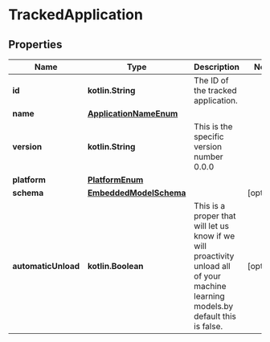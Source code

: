 
# TrackedApplication

## Properties
Name | Type | Description | Notes
------------ | ------------- | ------------- | -------------
**id** | **kotlin.String** | The ID of the tracked application. | 
**name** | [**ApplicationNameEnum**](ApplicationNameEnum) |  | 
**version** | **kotlin.String** | This is the specific version number 0.0.0 | 
**platform** | [**PlatformEnum**](PlatformEnum) |  | 
**schema** | [**EmbeddedModelSchema**](EmbeddedModelSchema) |  |  [optional]
**automaticUnload** | **kotlin.Boolean** | This is a proper that will let us know if we will proactivity unload all of your machine learning models.by default this is false. |  [optional]



